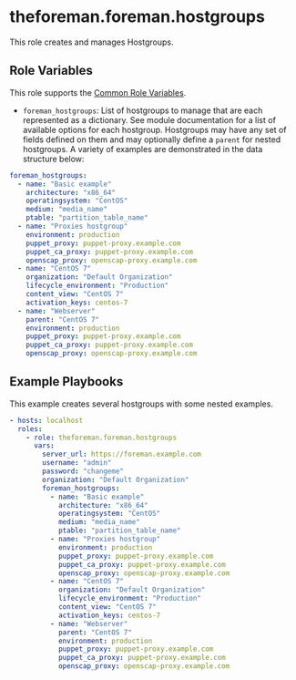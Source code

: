 theforeman.foreman.hostgroups
=============================

This role creates and manages Hostgroups.

Role Variables
--------------

This role supports the [Common Role Variables](https://github.com/theforeman/foreman-ansible-modules/blob/develop/README.md#common-role-variables).

- `foreman_hostgroups`: List of hostgroups to manage that are each represented as a dictionary. See module documentation for a list of available options for each hostgroup.
  Hostgroups may have any set of fields defined on them and may optionally define a `parent` for nested hostgroups.
  A variety of examples are demonstrated in the data structure below:

```yaml
foreman_hostgroups:
  - name: "Basic example"
    architecture: "x86_64"
    operatingsystem: "CentOS"
    medium: "media_name"
    ptable: "partition_table_name"
  - name: "Proxies hostgroup"
    environment: production
    puppet_proxy: puppet-proxy.example.com
    puppet_ca_proxy: puppet-proxy.example.com
    openscap_proxy: openscap-proxy.example.com
  - name: "CentOS 7"
    organization: "Default Organization"
    lifecycle_environment: "Production"
    content_view: "CentOS 7"
    activation_keys: centos-7
  - name: "Webserver"
    parent: "CentOS 7"
    environment: production
    puppet_proxy: puppet-proxy.example.com
    puppet_ca_proxy: puppet-proxy.example.com
    openscap_proxy: openscap-proxy.example.com
```

Example Playbooks
-----------------

This example creates several hostgroups with some nested examples.

```yaml
- hosts: localhost
  roles:
    - role: theforeman.foreman.hostgroups
      vars:
        server_url: https://foreman.example.com
        username: "admin"
        password: "changeme"
        organization: "Default Organization"
        foreman_hostgroups:
          - name: "Basic example"
            architecture: "x86_64"
            operatingsystem: "CentOS"
            medium: "media_name"
            ptable: "partition_table_name"
          - name: "Proxies hostgroup"
            environment: production
            puppet_proxy: puppet-proxy.example.com
            puppet_ca_proxy: puppet-proxy.example.com
            openscap_proxy: openscap-proxy.example.com
          - name: "CentOS 7"
            organization: "Default Organization"
            lifecycle_environment: "Production"
            content_view: "CentOS 7"
            activation_keys: centos-7
          - name: "Webserver"
            parent: "CentOS 7"
            environment: production
            puppet_proxy: puppet-proxy.example.com
            puppet_ca_proxy: puppet-proxy.example.com
            openscap_proxy: openscap-proxy.example.com
```
